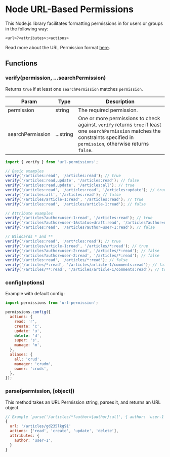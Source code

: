 # Node URL-Based Permissions

This Node.js library facilitates formatting permissions in for users or groups in the following way:

```
<url>?<attributes>:<actions>
```

Read more about the URL Permission format [here](https://github.com/nielskrijger/url-permissions).

## Functions

### verify(permission, ...searchPermission)

Returns `true` if at least one `searchPermission` matches `permission`.

Param            | Type      | Description
-----------------|-----------|-------------------
permission       | string    | The required permission.
searchPermission | ...string | One or more permissions to check against. `verify` returns `true` if least one `searchPermission` matches the constraints specified in `permission`, otherwise returns `false`.

```js
import { verify } from 'url-permissions';

// Basic examples
verify('/articles:read', '/articles:read'); // true
verify('/articles:read,update', '/articles:read'); // false
verify('/articles:read,update', '/articles:all'); // true
verify('/articles:read', '/articles:read', '/articles:update'); // true
verify('/articles:all', '/articles:read'); // false
verify('/articles/article-1:read', '/articles:read'); // true
verify('/articles:read', '/articles/article-1:read'); // false

// Attribute examples
verify('/articles?author=user-1:read', '/articles:read'); // true
verify('/articles?author=user-1&status=draft:read', '/articles?author=user-1:read'); // true
verify('/articles:read', '/articles?author=user-1:read'); // false

// Wildcards * and **
verify('/articles:read', '/art*cles:read'); // true
verify('/articles/article-1:read', '/articles/*:read'); // true
verify('/articles?author=user-2:read', '/articles/*:read'); // false
verify('/articles?author=user-2:read', '/articles/*:read'); // false
verify('/articles:read', '/articles/*:read'); // false
verify('/articles/*:read', '/articles/article-1/comments:read'); // false
verify('/articles/**:read', '/articles/article-1/comments:read'); // true
```

### config(options)

Example with default config:

```js
import permissions from 'url-permission';

permissions.config({
  actions: {
    read: 'r',
    create: 'c',
    update: 'u',
    delete: 'd',
    super: 's',
    manage: 'm',
  },
  aliases: {
    all: 'crud',
    manager: 'crudm',
    owner: 'cruds',
  },
});
```

### parse(permission, [object])

This method takes an URL Permission string, parses it, and returns an URL object.

```js
// Example `parse('/articles/*?author={author}:all', { author: 'user-1' })`
{
  url: '/articles/gd235lkg91'
  actions: ['read', 'create', 'update', 'delete'],
  attributes: {
    author: 'user-1',
  }
}
```
